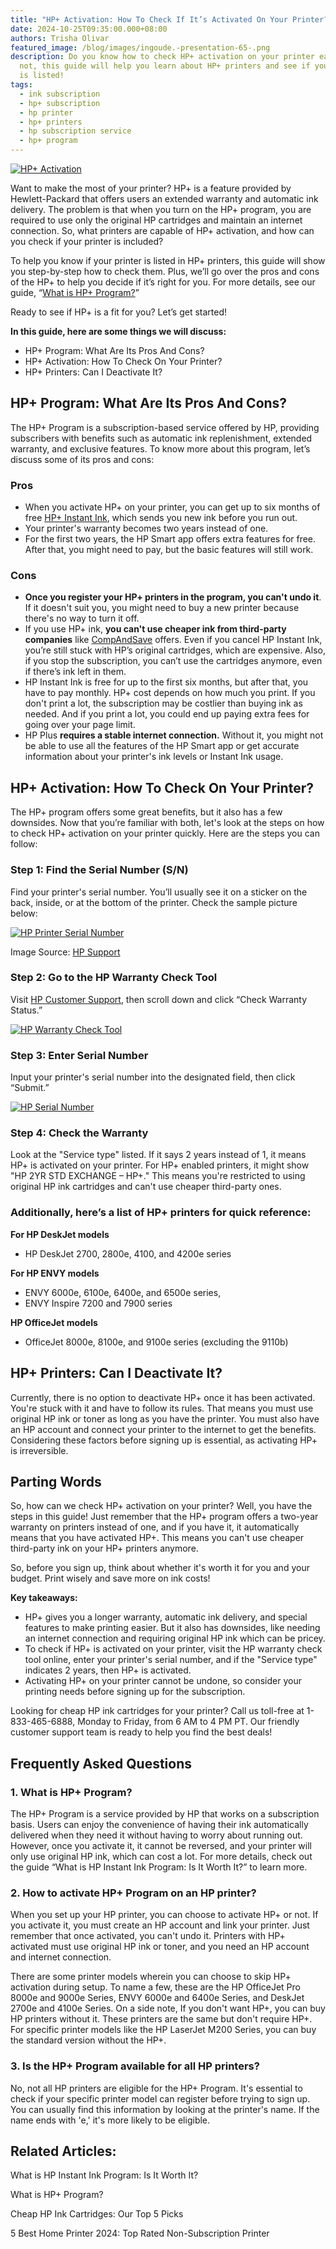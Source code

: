 ```yaml
---
title: "HP+ Activation: How To Check If It’s Activated On Your Printer?"
date: 2024-10-25T09:35:00.000+08:00
authors: Trisha Olivar
featured_image: /blog/images/ingoude.-presentation-65-.png
description: Do you know how to check HP+ activation on your printer easily? If
  not, this guide will help you learn about HP+ printers and see if your printer
  is listed!
tags:
  - ink subscription
  - hp+ subscription
  - hp printer
  - hp+ printers
  - hp subscription service
  - hp+ program
---
```

[![HP+ Activation](/blog/images/ingoude.-presentation-65-.png "HP+ Activation: How To Check If It’s Activated On Your Printer?")](/blog/images/ingoude.-presentation-65-.png)

Want to make the most of your printer? HP+ is a feature provided by Hewlett-Packard that offers users an extended warranty and automatic ink delivery. The problem is that when you turn on the HP+ program, you are required to use only the original HP cartridges and maintain an internet connection. So, what printers are capable of HP+ activation, and how can you check if your printer is included?

To help you know if your printer is listed in HP+ printers, this guide will show you step-by-step how to check them. Plus, we’ll go over the pros and cons of the HP+ to help you decide if it’s right for you. For more details, see our guide, “[What is HP+ Program?](https://www.compandsave.com/what-is-hp-plus-program-the-pros-and-cons)”

Ready to see if HP+ is a fit for you? Let’s get started!

**In this guide, here are some things we will discuss:**

* HP+ Program: What Are Its Pros And Cons?
* HP+ Activation: How To Check On Your Printer?
* HP+ Printers: Can I Deactivate It?          

## HP+ Program: What Are Its Pros And Cons?

The HP+ Program is a subscription-based service offered by HP, providing subscribers with benefits such as automatic ink replenishment, extended warranty, and exclusive features. To know more about this program, let’s discuss some of its pros and cons:

### Pros

* When you activate HP+ on your printer, you can get up to six months of free [HP+ Instant Ink](https://www.compandsave.com/what-is-hp-instant-ink-program), which sends you new ink before you run out.
* Your printer's warranty becomes two years instead of one.
* For the first two years, the HP Smart app offers extra features for free. After that, you might need to pay, but the basic features will still work.

### Cons

* **Once you register your HP+ printers in the program, you can't undo it**. If it doesn't suit you, you might need to buy a new printer because there's no way to turn it off.
* If you use HP+ ink, **you can't use cheaper ink from third-party companies** like [CompAndSave](https://www.compandsave.com/) offers. Even if you cancel HP Instant Ink, you’re still stuck with HP’s original cartridges, which are expensive. Also, if you stop the subscription, you can’t use the cartridges anymore, even if there’s ink left in them.
* HP Instant Ink is free for up to the first six months, but after that, you have to pay monthly. HP+ cost depends on how much you print. If you don't print a lot, the subscription may be costlier than buying ink as needed. And if you print a lot, you could end up paying extra fees for going over your page limit.
* HP Plus **requires a stable internet connection.** Without it, you might not be able to use all the features of the HP Smart app or get accurate information about your printer's ink levels or Instant Ink usage.

## HP+ Activation: How To Check On Your Printer?

The HP+ program offers some great benefits, but it also has a few downsides. Now that you’re familiar with both, let's look at the steps on how to check HP+ activation on your printer quickly. Here are the steps you can follow:

### Step 1: Find the Serial Number (S/N)

Find your printer's serial number. You’ll usually see it on a sticker on the back, inside, or at the bottom of the printer. Check the sample picture below:

[![HP Printer Serial Number](/blog/images/screenshot-2024-10-25-at-9.48.14 pm.png "HP Printer Serial Number")](/blog/images/screenshot-2024-10-25-at-9.48.14 pm.png)

Image Source: [HP Support](https://support.hp.com/si-en/document/ish_2039298-1862169-16)

### Step 2: Go to the HP Warranty Check Tool

Visit [HP Customer Support](https://support.hp.com/us-en), then scroll down and click “Check Warranty Status.”

[![HP Warranty Check Tool](/blog/images/screenshot-2024-10-25-at-9.49.54 pm.png "HP Warranty Check Tool")](/blog/images/screenshot-2024-10-25-at-9.49.54 pm.png)

### Step 3: Enter Serial Number

Input your printer's serial number into the designated field, then click “Submit.”

[![HP Serial Number](/blog/images/screenshot-2024-10-25-at-9.50.40 pm.png "HP Serial Number")](/blog/images/screenshot-2024-10-25-at-9.50.40 pm.png)

### Step 4: Check the Warranty

Look at the "Service type" listed. If it says 2 years instead of 1, it means HP+ is activated on your printer. For HP+ enabled printers, it might show "HP 2YR STD EXCHANGE – HP+." This means you're restricted to using original HP ink cartridges and can't use cheaper third-party ones.

### Additionally, here’s a list of HP+ printers for quick reference:

**For HP DeskJet models**

* HP DeskJet 2700, 2800e, 4100, and 4200e series

**For HP ENVY models**

* ENVY 6000e, 6100e, 6400e, and 6500e series, 
* ENVY Inspire 7200 and 7900 series

**HP OfficeJet models**

* OfficeJet 8000e, 8100e, and 9100e series (excluding the 9110b)

## HP+ Printers: Can I Deactivate It?          

Currently, there is no option to deactivate HP+ once it has been activated. You're stuck with it and have to follow its rules. That means you must use original HP ink or toner as long as you have the printer. You must also have an HP account and connect your printer to the internet to get the benefits. Considering these factors before signing up is essential, as activating HP+ is irreversible.

## Parting Words

So, how can we check HP+ activation on your printer? Well, you have the steps in this guide! Just remember that the HP+ program offers a two-year warranty on printers instead of one, and if you have it, it automatically means that you have activated HP+. This means you can't use cheaper third-party ink on your HP+ printers anymore. 

So, before you sign up, think about whether it's worth it for you and your budget. Print wisely and save more on ink costs!

**Key takeaways:**

* HP+ gives you a longer warranty, automatic ink delivery, and special features to make printing easier. But it also has downsides, like needing an internet connection and requiring original HP ink which can be pricey.
* To check if HP+ is activated on your printer, visit the HP warranty check tool online, enter your printer's serial number, and if the "Service type" indicates 2 years, then HP+ is activated.
* Activating HP+ on your printer cannot be undone, so consider your printing needs before signing up for the subscription.

Looking for cheap HP ink cartridges for your printer? Call us toll-free at 1-833-465-6888, Monday to Friday, from 6 AM to 4 PM PT. Our friendly customer support team is ready to help you find the best deals!

## Frequently Asked Questions 

### 1. What is HP+ Program?

The HP+ Program is a service provided by HP that works on a subscription basis. Users can enjoy the convenience of having their ink automatically delivered when they need it without having to worry about running out. However, once you activate it, it cannot be reversed, and your printer will only use original HP ink, which can cost a lot. For more details, check out the guide “What is HP Instant Ink Program: Is It Worth It?” to learn more.

### 2. How to activate HP+ Program on an HP printer?

When you set up your HP printer, you can choose to activate HP+ or not. If you activate it, you must create an HP account and link your printer. Just remember that once activated, you can't undo it. Printers with HP+ activated must use original HP ink or toner, and you need an HP account and internet connection. 

There are some printer models wherein you can choose to skip HP+ activation during setup. To name a few, these are the HP OfficeJet Pro 8000e and 9000e Series, ENVY 6000e and 6400e Series, and DeskJet 2700e and 4100e Series. On a side note, If you don't want HP+, you can buy HP printers without it. These printers are the same but don't require HP+. For specific printer models like the HP LaserJet M200 Series, you can buy the standard version without the HP+. 

### 3. Is the HP+ Program available for all HP printers?

No, not all HP printers are eligible for the HP+ Program. It's essential to check if your specific printer model can register before trying to sign up. You can usually find this information by looking at the printer's name. If the name ends with 'e,' it's more likely to be eligible. 

## Related Articles:

What is HP Instant Ink Program: Is It Worth It?

What is HP+ Program?

Cheap HP Ink Cartridges: Our Top 5 Picks

5 Best Home Printer 2024: Top Rated Non-Subscription Printer
